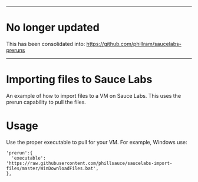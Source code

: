 ___________________________________________________________________________________
# No longer updated
This has been consolidated into: https://github.com/phillram/saucelabs-preruns
___________________________________________________________________________________


# Importing files to Sauce Labs
An example of how to import files to a VM on Sauce Labs.  This uses the prerun capability to pull the files. 

# Usage
Use the proper executable to pull for your VM. For example, Windows use:
```
'prerun':{
  'executable': 'https://raw.githubusercontent.com/phillsauce/saucelabs-import-files/master/WinDownloadFiles.bat',
},
```
